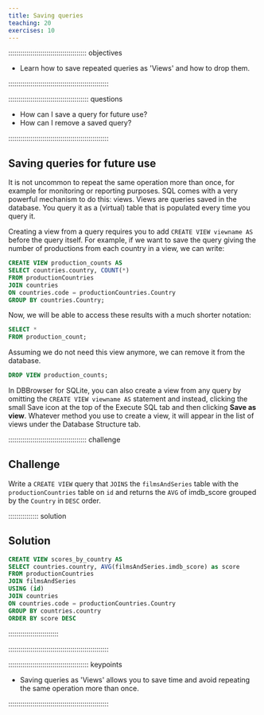 ```yaml
---
title: Saving queries
teaching: 20
exercises: 10
---
```


::::::::::::::::::::::::::::::::::::::: objectives

- Learn how to save repeated queries as 'Views' and how to drop them.

::::::::::::::::::::::::::::::::::::::::::::::::::

:::::::::::::::::::::::::::::::::::::::: questions

- How can I save a query for future use?
- How can I remove a saved query?

::::::::::::::::::::::::::::::::::::::::::::::::::

## Saving queries for future use

It is not uncommon to repeat the same operation more than once, for example
for monitoring or reporting purposes. SQL comes with a very powerful mechanism
to do this: views. Views are queries saved in the database. You query it as a
(virtual) table that is populated every time you query it.

Creating a view from a query requires you to add `CREATE VIEW viewname AS`
before the query itself. For example, if we want to save the query giving
the number of productions from each country in a view, we can write:

```sql
CREATE VIEW production_counts AS
SELECT countries.country, COUNT(*)
FROM productionCountries
JOIN countries
ON countries.code = productionCountries.Country
GROUP BY countries.Country;
```

Now, we will be able to access these results with a much shorter notation:

```sql
SELECT *
FROM production_count;
```

Assuming we do not need this view anymore, we can remove it from the database.

```sql
DROP VIEW production_counts;
```

In DBBrowser for SQLite, you can also create a view from any query by omitting
the `CREATE VIEW viewname AS` statement and instead, clicking the small Save
icon at the top of the Execute SQL tab and then clicking **Save as view**.
Whatever method you use to create a view, it will appear in the list of views
under the Database Structure tab.

:::::::::::::::::::::::::::::::::::::::  challenge

## Challenge

Write a `CREATE VIEW` query that `JOINS` the `filmsAndSeries` table with the
`productionCountries` table on `id` and returns the `AVG` of imdb_score
grouped by the `Country` in `DESC` order.

:::::::::::::::  solution

## Solution

```sql
CREATE VIEW scores_by_country AS
SELECT countries.country, AVG(filmsAndSeries.imdb_score) as score
FROM productionCountries
JOIN filmsAndSeries
USING (id)
JOIN countries
ON countries.code = productionCountries.Country
GROUP BY countries.country
ORDER BY score DESC
```

:::::::::::::::::::::::::

::::::::::::::::::::::::::::::::::::::::::::::::::

:::::::::::::::::::::::::::::::::::::::: keypoints

- Saving queries as 'Views' allows you to save time and avoid repeating the same operation more than once.

::::::::::::::::::::::::::::::::::::::::::::::::::


